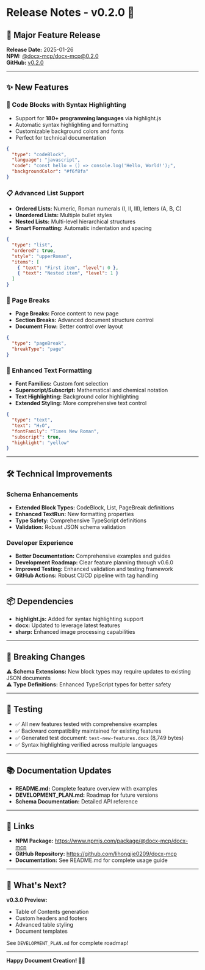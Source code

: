 # Release Notes - v0.2.0 🎉

## 🚀 Major Feature Release

**Release Date:** 2025-01-26  
**NPM:** [@docx-mcp/docx-mcp@0.2.0](https://www.npmjs.com/package/@docx-mcp/docx-mcp)  
**GitHub:** [v0.2.0](https://github.com/lihongjie0209/docx-mcp/releases/tag/v0.2.0)

---

## ✨ New Features

### 📝 Code Blocks with Syntax Highlighting
- Support for **180+ programming languages** via highlight.js
- Automatic syntax highlighting and formatting
- Customizable background colors and fonts
- Perfect for technical documentation

```json
{
  "type": "codeBlock",
  "language": "javascript",
  "code": "const hello = () => console.log('Hello, World!');",
  "backgroundColor": "#f6f8fa"
}
```

### 📋 Advanced List Support
- **Ordered Lists:** Numeric, Roman numerals (I, II, III), letters (A, B, C)
- **Unordered Lists:** Multiple bullet styles
- **Nested Lists:** Multi-level hierarchical structures
- **Smart Formatting:** Automatic indentation and spacing

```json
{
  "type": "list",
  "ordered": true,
  "style": "upperRoman",
  "items": [
    { "text": "First item", "level": 0 },
    { "text": "Nested item", "level": 1 }
  ]
}
```

### 🔄 Page Breaks
- **Page Breaks:** Force content to new page
- **Section Breaks:** Advanced document structure control
- **Document Flow:** Better control over layout

```json
{
  "type": "pageBreak",
  "breakType": "page"
}
```

### 🎨 Enhanced Text Formatting
- **Font Families:** Custom font selection
- **Superscript/Subscript:** Mathematical and chemical notation
- **Text Highlighting:** Background color highlighting
- **Extended Styling:** More comprehensive text control

```json
{
  "type": "text",
  "text": "H₂O",
  "fontFamily": "Times New Roman",
  "subscript": true,
  "highlight": "yellow"
}
```

---

## 🛠 Technical Improvements

### Schema Enhancements
- **Extended Block Types:** CodeBlock, List, PageBreak definitions
- **Enhanced TextRun:** New formatting properties
- **Type Safety:** Comprehensive TypeScript definitions
- **Validation:** Robust JSON schema validation

### Developer Experience
- **Better Documentation:** Comprehensive examples and guides
- **Development Roadmap:** Clear feature planning through v0.6.0
- **Improved Testing:** Enhanced validation and testing framework
- **GitHub Actions:** Robust CI/CD pipeline with tag handling

---

## 📦 Dependencies
- **highlight.js:** Added for syntax highlighting support
- **docx:** Updated to leverage latest features
- **sharp:** Enhanced image processing capabilities

---

## 🔄 Breaking Changes
⚠️ **Schema Extensions:** New block types may require updates to existing JSON documents  
⚠️ **Type Definitions:** Enhanced TypeScript types for better safety

---

## 🧪 Testing
- ✅ All new features tested with comprehensive examples
- ✅ Backward compatibility maintained for existing features
- ✅ Generated test document: `test-new-features.docx` (8,749 bytes)
- ✅ Syntax highlighting verified across multiple languages

---

## 📚 Documentation Updates
- **README.md:** Complete feature overview with examples
- **DEVELOPMENT_PLAN.md:** Roadmap for future versions
- **Schema Documentation:** Detailed API reference

---

## 🔗 Links
- **NPM Package:** https://www.npmjs.com/package/@docx-mcp/docx-mcp
- **GitHub Repository:** https://github.com/lihongjie0209/docx-mcp
- **Documentation:** See README.md for complete usage guide

---

## 🙏 What's Next?

**v0.3.0 Preview:**
- Table of Contents generation
- Custom headers and footers
- Advanced table styling
- Document templates

See `DEVELOPMENT_PLAN.md` for complete roadmap!

---

**Happy Document Creation! 🎉📄**
